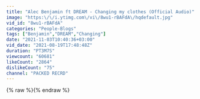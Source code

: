 ```yaml
---
title: "Alec Benjamin ft DREAM - Changing my clothes (Official Audio)"
image: "https:\/\/i.ytimg.com\/vi\/8wu1-rBAFdA\/hqdefault.jpg"
vid_id: "8wu1-rBAFdA"
categories: "People-Blogs"
tags: ["Benjamin","DREAM","Changing"]
date: "2021-11-03T10:40:36+03:00"
vid_date: "2021-08-19T17:48:48Z"
duration: "PT3M7S"
viewcount: "60681"
likeCount: "2864"
dislikeCount: "75"
channel: "PACKED RECRD"
---
```

{% raw %}{% endraw %}
